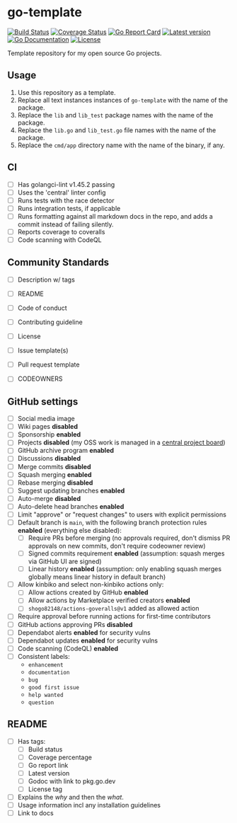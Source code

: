 # go-template

[![Build Status](https://github.com/kinbiko/go-template/workflows/Go/badge.svg)](https://github.com/kinbiko/go-template/actions)
[![Coverage Status](https://coveralls.io/repos/github/kinbiko/go-template/badge.svg?branch=main)](https://coveralls.io/github/kinbiko/go-template?branch=main)
[![Go Report Card](https://goreportcard.com/badge/github.com/kinbiko/go-template)](https://goreportcard.com/report/github.com/kinbiko/go-template)
[![Latest version](https://img.shields.io/github/tag/kinbiko/go-template.svg?label=latest%20version&style=flat)](https://github.com/kinbiko/go-template/releases)
[![Go Documentation](http://img.shields.io/badge/godoc-documentation-blue.svg?style=flat)](https://pkg.go.dev/github.com/kinbiko/go-template?tab=doc)
[![License](https://img.shields.io/github/license/kinbiko/go-template.svg?style=flat)](https://github.com/kinbiko/go-template/blob/master/LICENSE)

Template repository for my open source Go projects.

## Usage

1. Use this repository as a template.
1. Replace all text instances instances of `go-template` with the name of the package.
1. Replace the `lib` and `lib_test` package names with the name of the package.
1. Replace the `lib.go` and `lib_test.go` file names with the name of the package.
1. Replace the `cmd/app` directory name with the name of the binary, if any.

## CI

- [ ] Has golangci-lint v1.45.2 passing
- [ ] Uses the 'central' linter config
- [ ] Runs tests with the race detector
- [ ] Runs integration tests, if applicable
- [ ] Runs formatting against all markdown docs in the repo, and adds a commit instead of failing silently.
- [ ] Reports coverage to coveralls
- [ ] Code scanning with CodeQL

## Community Standards

- [ ] Description w/ tags
- [ ] README
- [ ] Code of conduct
- [ ] Contributing guideline
- [ ] License
- [ ] Issue template(s)
- [ ] Pull request template

- [ ] CODEOWNERS

## GitHub settings

- [ ] Social media image
- [ ] Wiki pages **disabled**
- [ ] Sponsorship **enabled**
- [ ] Projects **disabled** (my OSS work is managed in a [central project board](https://github.com/users/kinbiko/projects/8))
- [ ] GitHub archive program **enabled**
- [ ] Discussions **disabled**
- [ ] Merge commits **disabled**
- [ ] Squash merging **enabled**
- [ ] Rebase merging **disabled**
- [ ] Suggest updating branches **enabled**
- [ ] Auto-merge **disabled**
- [ ] Auto-delete head branches **enabled**
- [ ] Limit "approve" or "request changes" to users with explicit permissions
- [ ] Default branch is `main`, with the following branch protection rules **enabled** (everything else disabled):
  - [ ] Require PRs before merging (no approvals required, don't dismiss PR approvals on new commits, don't require codeowner review)
  - [ ] Signed commits requirement **enabled** (assumption: squash merges via GitHub UI are signed)
  - [ ] Linear history **enabled** (assumption: only enabling squash merges globally means linear history in default branch)
- [ ] Allow kinbiko and select non-kinbiko actions only:
  - [ ] Allow actions created by GitHub **enabled**
  - [ ] Allow actions by Marketplace verified creators **enabled**
  - [ ] `shogo82148/actions-goveralls@v1` added as allowed action
- [ ] Require approval before running actions for first-time contributors
- [ ] GitHub actions approving PRs **disabled**
- [ ] Dependabot alerts **enabled** for security vulns
- [ ] Dependabot updates **enabled** for security vulns
- [ ] Code scanning (CodeQL) **enabled**
- [ ] Consistent labels:
  - `enhancement`
  - `documentation`
  - `bug`
  - `good first issue`
  - `help wanted`
  - `question`

## README

- [ ] Has tags:
  - [ ] Build status
  - [ ] Coverage percentage
  - [ ] Go report link
  - [ ] Latest version
  - [ ] Godoc with link to pkg.go.dev
  - [ ] License tag
- [ ] Explains the _why_ and then the _what_.
- [ ] Usage information incl any installation guidelines
- [ ] Link to docs
